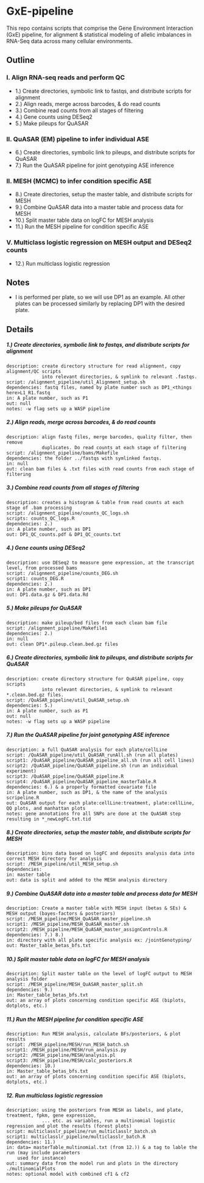# GxE-pipeline
This repo contains scripts that comprise the Gene Environment Interaction (GxE) pipeline, for alignment & statistical modeling of allelic imbalances in RNA-Seq data across many cellular environments.

## Outline
### I. Align RNA-seq reads and perform QC
  * 1.) Create directories, symbolic link to fastqs, and distribute scripts for alignment
  * 2.) Align reads, merge across barcodes, & do read counts
  * 3.) Combine read counts from all stages of filtering
  * 4.) Gene counts using DESeq2
  * 5.) Make pileups for QuASAR

### II. QuASAR (EM) pipeline to infer individual ASE
  * 6.) Create directories, symbolic link to pileups, and distribute scripts for QuASAR
  * 7.) Run the QuASAR pipeline for joint genotyping ASE inference   

### II. MESH (MCMC) to infer condition specific ASE
  * 8.) Create directories, setup the master table, and distribute scripts for MESH 
  * 9.) Combine QuASAR data into a master table and process data for MESH
  * 10.) Split master table data on logFC for MESH analysis
  * 11.) Run the MESH pipeline for condition specific ASE

### V. Multiclass logistic regression on MESH output and DESeq2 counts 
  * 12.) Run multiclass logistic regression

## Notes
  * I is performed per plate, so we will use DP1 as an example. All other plates can be processed similarly by replacing DP1 with the desired plate.

## Details
##### 1.) Create directories, symbolic link to fastqs, and distribute scripts for alignment
    description: create directory structure for read alignment, copy alignment/QC scripts
                 into relevant directories, & symlink to relevant .fastqs.
    script: /alignment_pipeline/util_Alignment_setup.sh
    dependencies: fastq files, named by plate number such as DP1_<things here>L1_R1.fastq 
    in: A plate number, such as P1
    out: null
    notes: -w flag sets up a WASP pipeline

##### 2.) Align reads, merge across barcodes, & do read counts 
    description: align fastq files, merge barcodes, quality filter, then remove 
                 duplicates. Do read counts at each stage of filtering
    script: /alignment_pipeline/bams/Makefile 
    dependencies: the folder ../fastqs with symlinked fastqs.
    in: null
    out: clean bam files & .txt files with read counts from each stage of filtering

##### 3.) Combine read counts from all stages of filtering
    description: creates a histogram & table from read counts at each stage of .bam processing
    script: /alignment_pipeline/counts_QC_logs.sh 
    scripts: counts_QC_logs.R  
    dependencies: 2.) 
    in: A plate number, such as DP1
    out: DP1_QC_counts.pdf & DP1_QC_counts.txt

##### 4.) Gene counts using DESeq2
    description: use DESeq2 to measure gene expression, at the transcript level, from processed bams
    script: /alignment_pipeline/counts_DEG.sh 
    script1: counts_DEG.R
    dependencies: 2.) 
    in: A plate number, such as DP1
    out: DP1.data.gz & DP1.data.Rd

##### 5.) Make pileups for QuASAR
    description: make pileup/bed files from each clean bam file
    script: /alignment_pipeline/Makefile1
    dependencies: 2.) 
    in: null
    out: clean DP1*.pileup.clean.bed.gz files 

##### 6.) Create directories, symbolic link to pileups, and distribute scripts for QuASAR
    description: create directory structure for QuASAR pipeline, copy scripts
                 into relevant directories, & symlink to relevant *.clean.bed.gz files.
    script: /QuASAR_pipeline/util_QuASAR_setup.sh
    dependencies: 5.)	
    in: A plate number, such as P1
    out: null
    notes: -w flag sets up a WASP pipeline

##### 7.) Run the QuASAR pipeline for joint genotyping ASE inference
    description: a full QuASAR analysis for each plate/cellLine
    script: /QuASAR_pipeline/util_QuASAR_runAll.sh (run all plates)
    script1: /QuASAR_pipeline/QuASAR_pipeline_all.sh (run all cell lines)
    script2: /QuASAR_pipeline/QuASAR_pipeline.sh (run an individual experiment)
    script3: /QuASAR_pipeline/QuASAR_pipeline.R
    script4: /QuASAR_pipeline/QuASAR_pipeline_masterTable.R
    dependencies: 6.) & a properly formatted covariate file  
    in: A plate number, such as DP1, & the name of the analysis scripeline.R
    out: QuASAR output for each plate:cellLine:treatment, plate:cellLine, QQ plots, and manhattan plots
    notes: gene annotations fro all SNPs are done at the QuASAR step resulting in *_newLogFC.txt.tid

##### 8.) Create directories, setup the master table, and distribute scripts for MESH
    description: bins data based on logFC and deposits analysis data into correct MESH directory for analysis
    script: /MESH_pipeline/util_MESH_setup.sh
    dependencies: 
    in: master table
    out: data is split and added to the MESH analysis directory


##### 9.) Combine QuASAR data into a master table and process data for MESH
    description: Create a master table with MESH input (betas & SEs) & MESH output (bayes-factors & posteriors) 
    script: /MESH_pipeline/MESH_QuASAR_master_pipeline.sh
    script1: /MESH_pipeline/MESH_QuASAR_master.sh
    script2: /MESH_pipeline/MESH_QuASAR_master_assignControls.R
    dependencies: 7.) 8.) 
    in: directory with all plate specific analysis ex: /jointGenotyping/
    out: Master_table_betas_bfs.txt

##### 10.) Split master table data on logFC for MESH analysis
    description: Split master table on the level of logFC output to MESH analysis folder
    script: /MESH_pipeline/MESH_QuASAR_master_split.sh
    dependencies: 9.) 
    in: Master_table_betas_bfs.txt
    out: an array of plots concerning condition specific ASE (biplots, dotplots, etc.)

##### 11.) Run the MESH pipeline for condition specific ASE
    description: Run MESH analysis, calculate BFs/posteriors, & plot results
    script: /MESH_pipeline/MESH/run_MESH_batch.sh
    script1: /MESH_pipeline/MESH/run_analysis.py
    script2: /MESH_pipeline/MESH/analysis.pl
    script3: /MESH_pipeline/MESH/calc_posteriors.R
    dependencies: 10.) 
    in: Master_table_betas_bfs.txt
    out: an array of plots concerning condition specific ASE (biplots, dotplots, etc.)

##### 12. Run multiclass logistic regression
    description: using the posteriors from MESH as labels, and plate, treatment, fpkm, gene expression, 
                 ... etc. as variables, run a multinomial logistic regression and plot the results (forest plots)
    script: multiclasslr_pipeline/run_multiclasslr_batch.sh
    script1: multiclasslr_pipeline/multiclasslr_batch.R
    dependencies: 11.) 
    in: data= masterTable_multinomial.txt (from 12.)) & a tag to lable the run (may include parameters 
        used for instance)
    out: summary data from the model run and plots in the directory ./multinomialPlots
    notes: optional model with combined cf1 & cf2